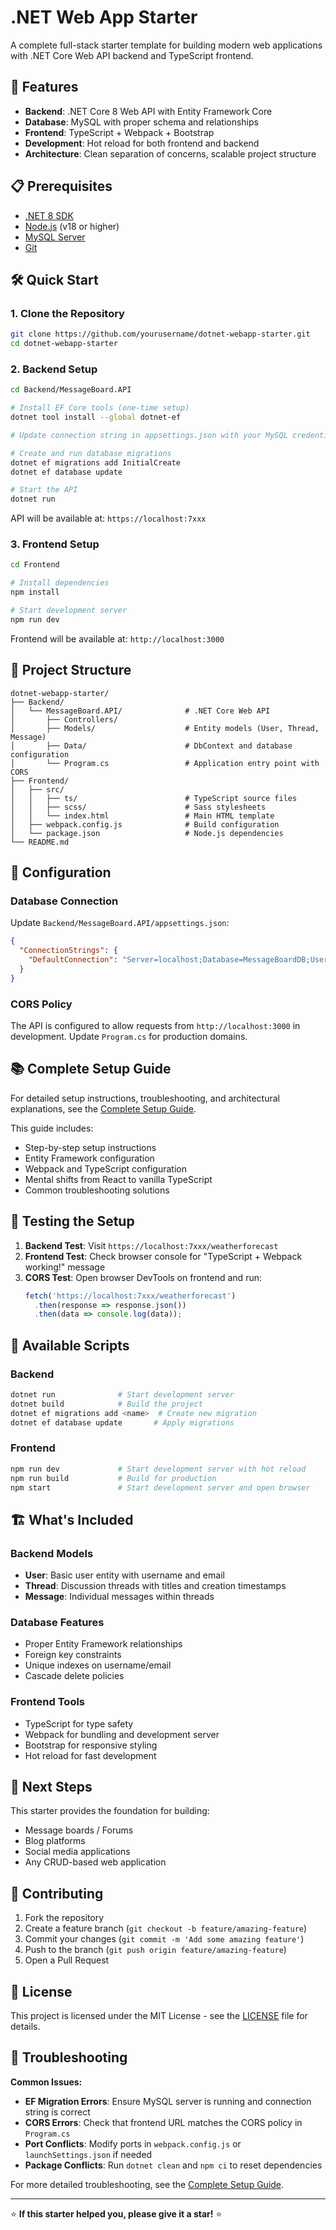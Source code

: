 # .NET Web App Starter

A complete full-stack starter template for building modern web applications with .NET Core Web API backend and TypeScript frontend.

## 🚀 Features

- **Backend**: .NET Core 8 Web API with Entity Framework Core
- **Database**: MySQL with proper schema and relationships
- **Frontend**: TypeScript + Webpack + Bootstrap
- **Development**: Hot reload for both frontend and backend
- **Architecture**: Clean separation of concerns, scalable project structure

## 📋 Prerequisites

- [.NET 8 SDK](https://dotnet.microsoft.com/download/dotnet/8.0)
- [Node.js](https://nodejs.org/) (v18 or higher)
- [MySQL Server](https://dev.mysql.com/downloads/mysql/)
- [Git](https://git-scm.com/)

## 🛠️ Quick Start

### 1. Clone the Repository
```bash
git clone https://github.com/yourusername/dotnet-webapp-starter.git
cd dotnet-webapp-starter
```

### 2. Backend Setup
```bash
cd Backend/MessageBoard.API

# Install EF Core tools (one-time setup)
dotnet tool install --global dotnet-ef

# Update connection string in appsettings.json with your MySQL credentials

# Create and run database migrations
dotnet ef migrations add InitialCreate
dotnet ef database update

# Start the API
dotnet run
```
API will be available at: `https://localhost:7xxx`

### 3. Frontend Setup
```bash
cd Frontend

# Install dependencies
npm install

# Start development server
npm run dev
```
Frontend will be available at: `http://localhost:3000`

## 📁 Project Structure

```
dotnet-webapp-starter/
├── Backend/
│   └── MessageBoard.API/              # .NET Core Web API
│       ├── Controllers/
│       ├── Models/                    # Entity models (User, Thread, Message)
│       ├── Data/                      # DbContext and database configuration
│       └── Program.cs                 # Application entry point with CORS
├── Frontend/
│   ├── src/
│   │   ├── ts/                        # TypeScript source files
│   │   ├── scss/                      # Sass stylesheets
│   │   └── index.html                 # Main HTML template
│   ├── webpack.config.js              # Build configuration
│   └── package.json                   # Node.js dependencies
└── README.md
```

## 🔧 Configuration

### Database Connection
Update `Backend/MessageBoard.API/appsettings.json`:
```json
{
  "ConnectionStrings": {
    "DefaultConnection": "Server=localhost;Database=MessageBoardDB;User=root;Password=yourpassword;Port=3306;"
  }
}
```

### CORS Policy
The API is configured to allow requests from `http://localhost:3000` in development. Update `Program.cs` for production domains.

## 📚 Complete Setup Guide

For detailed setup instructions, troubleshooting, and architectural explanations, see the [Complete Setup Guide](https://claude.ai/public/artifacts/f21c64ab-6c37-4329-8024-7dbbb2113242).

This guide includes:
- Step-by-step setup instructions
- Entity Framework configuration
- Webpack and TypeScript configuration
- Mental shifts from React to vanilla TypeScript
- Common troubleshooting solutions

## 🧪 Testing the Setup

1. **Backend Test**: Visit `https://localhost:7xxx/weatherforecast`
2. **Frontend Test**: Check browser console for "TypeScript + Webpack working!" message
3. **CORS Test**: Open browser DevTools on frontend and run:
   ```javascript
   fetch('https://localhost:7xxx/weatherforecast')
     .then(response => response.json())
     .then(data => console.log(data));
   ```

## 🚀 Available Scripts

### Backend
```bash
dotnet run              # Start development server
dotnet build            # Build the project
dotnet ef migrations add <name>  # Create new migration
dotnet ef database update       # Apply migrations
```

### Frontend
```bash
npm run dev             # Start development server with hot reload
npm run build           # Build for production
npm start               # Start development server and open browser
```

## 🏗️ What's Included

### Backend Models
- **User**: Basic user entity with username and email
- **Thread**: Discussion threads with titles and creation timestamps
- **Message**: Individual messages within threads

### Database Features
- Proper Entity Framework relationships
- Foreign key constraints
- Unique indexes on username/email
- Cascade delete policies

### Frontend Tools
- TypeScript for type safety
- Webpack for bundling and development server
- Bootstrap for responsive styling
- Hot reload for fast development

## 🔄 Next Steps

This starter provides the foundation for building:
- Message boards / Forums
- Blog platforms
- Social media applications
- Any CRUD-based web application

## 🤝 Contributing

1. Fork the repository
2. Create a feature branch (`git checkout -b feature/amazing-feature`)
3. Commit your changes (`git commit -m 'Add some amazing feature'`)
4. Push to the branch (`git push origin feature/amazing-feature`)
5. Open a Pull Request

## 📝 License

This project is licensed under the MIT License - see the [LICENSE](LICENSE) file for details.

## 🐛 Troubleshooting

**Common Issues:**
- **EF Migration Errors**: Ensure MySQL server is running and connection string is correct
- **CORS Errors**: Check that frontend URL matches the CORS policy in `Program.cs`
- **Port Conflicts**: Modify ports in `webpack.config.js` or `launchSettings.json` if needed
- **Package Conflicts**: Run `dotnet clean` and `npm ci` to reset dependencies

For more detailed troubleshooting, see the [Complete Setup Guide](https://claude.ai/public/artifacts/f21c64ab-6c37-4329-8024-7dbbb2113242).

---

⭐ **If this starter helped you, please give it a star!** ⭐